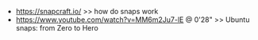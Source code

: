 - https://snapcraft.io/    >>  how do snaps work
- https://www.youtube.com/watch?v=MM6m2Ju7-lE @ 0'28"   >>   Ubuntu snaps: from Zero to Hero

